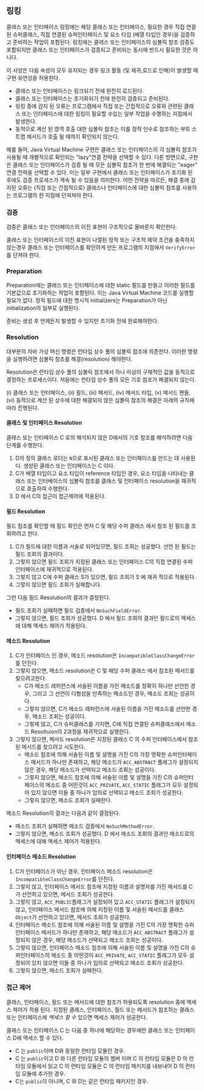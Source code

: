 ## 링킹

클래스 또는 인터페이스 링킹에는 해당 클래스 또는 인터페이스, 필요한 경우 직접 연결된 슈퍼클래스, 직접 연결된 슈퍼인터페이스 및 요소 타입 (배열 타입인 경우)을 검증하고 준비하는 작업이 포함된다. 링킹에는 클래스 또는 인터페이스의 심볼릭 참조 검증도 포함되지만 클래스 또는 인터페이스가 검증되고 준비되는 동시에 반드시 필요한 것은 아니다.

이 사양은 다음 속성이 모두 유지되는 경우 링크 활동 (및 재귀,로드로 인해)이 발생할 때 구현 유연성을 허용한다.

- 클래스 또는 인터페이스는 링크되기 전에 완전히 로드된다.
- 클래스 또는 인터페이스는 초기화되기 전에 완전히 검증되고 준비된다.
- 링킹 중에 감지 된 오류는 프로그램에서 직접 또는 간접적으로 오류와 관련된 클래스 또는 인터페이스에 대한 링킹이 필요할 수있는 일부 작업을 수행하는 지점에서 발생한다.
- 동적으로 계산 된 영역 호출 대한 심볼릭 참조는 이를 정적 인수로 참조하는 부트 스트랩 메서드가 호출 될 때까지 확인되지 않는다.

예를 들어, Java Virtual Machine 구현은 클래스 또는 인터페이스의 각 심볼릭 참조가 사용될 때 개별적으로 확인되는 "lazy"연결 전략을 선택할 수 있다. 다른 방면으로, 구현은 클래스 또는 인터페이스가 검증 될 때 모든 심볼릭 참조가 한 번에 해결되는 "eager" 연결 전략을 선택할 수 있다. 이는 일부 구현에서 클래스 또는 인터페이스가 초기화 된 후에도 검증 프로세스가 계속 될 수 있음을 의미한다. 어떤 전략을 따르든, 해결 중에 감지된 오류는 (직접 또는 간접적으로) 클래스나 인터페이스에 대한 심볼릭 참조를 사용하는 프로그램의 한 지점에 던져져야 한다.

### 검증

검증은 클래스 또는 인터페이스의 이진 표현이 구조적으로 올바른지 확인한다.

클래스 또는 인터페이스의 이진 표현이 나열된 정적 또는 구조적 제약 조건을 충족하지 않는경우 클래스 또는 인터페이스를 확인하게 만든 프로그램의 지점에서  `VerifyError`를 던져야 한다.

### Preparation

Preparation에는 클래스 또는 인터페이스에 대한 static 필드를 만들고 이러한 필드를 기본값으로 초기화하는 작업이 포함된다. 이는 Java Virtual Machine 코드를 실행할 필요가 없다. 정적 필드에 대한 명시적 initializers는  Preparation가 아닌 initialization의 일부로 실행된다.

준비는 생성 후 언제든지 발생할 수 있지만 초기화 전에 완료해야한다.

### Resolution

대부분의 자바 가상 머신 명령은 런타임 상수 풀의 심볼릭 참조에 의존한다. 이러한 명령을 실행하려면 심볼릭 참조를 해결(resolution) 해야한다.

Resolution은 런타임 상수 풀의 심볼릭 참조에서 하나 이상의 구체적인 값을 동적으로 결정하는 프로세스이다. 처음에는 런타임 상수 풀의 모든 기호 참조가 해결되지 않는다.

(i) 클래스 또는 인터페이스, (ii) 필드, (iii) 메서드, (iv) 메서드 타입, (v) 메서드 핸들, (vi) 동적으로 계산 된 상수에 대한 해결되지 않은 심볼릭 참조의 해결은 아래의 규칙에 따라 진행된다.

####  클래스 및 인터페이스 Resolution

클래스 또는 인터페이스 C 로의 해석되지 않은 D에서의 기호 참조를 해석하려면 다음 단계를 수행한다.

1. D의 정의 클래스 로더는 `N`으로 표시된 클래스 또는 인터페이스를 만드는 데 사용된다. 생성된 클래스 또는 인터페이스는 C 이다. 
2. C가 배열 타입이고 요소 타입이 reference 타입인 경우, 요소 타입을 나타내는 클래스 또는 인터베이스의 심볼릭 참조를 클래스 및 인터페이스 resolution을 재귀적으로 호출하여 수행한다.
3. D 에서 C의 접근이 접근제어에 적용된다.

#### 필드 Resolution

필드 참조를 확인할 때 필드 확인은 먼저 C 및 해당 수퍼 클래스 에서 참조 된 필드를 조회하려고 한다.

1. C가 필드에 대한 이름과 서술로 되어있므면, 필드 조회는 성공했다. 선언 된 필드는 필드 조회의 결과이다.
2. 그렇지 않으면 필드 조회가 지정된 클래스 또는 인터페이스 C의 직접 연결된 수퍼 인터페이스에 재귀적으로 적용된다.
3. 그렇지 않고 C에 수퍼 클래스 S가 있으면, 필드 조회가 S 에 재귀 적으로 적용된다.
4. 그렇지 않으면 필드 조회가 실패합니다.

그런 다음 필드 Resolution의 결과가 결정된다.

- 필드 조회가 실패하면 필드 검증에서 `NoSuchFieldError`.
- 그렇지 않으면, 필드 조회가 성공했다. D 에서 필드 조회의 결과인 필드로의 액세스에 대해 액세스 제어가 적용된다. 

####  메소드 Resolution

1. C가 인터페이스 인 경우, 메소드 resolution은 `IncompatibleClassChangeError`를 던진다.
2. 그렇지 않으면, 메소드 resolution은 C 및 해당 수퍼 클래스 에서 참조된 메서드를 찾으려고한다.
   - C가 메소드 레퍼런스에 서술된 이름을 가진 메소드를 정확히 하나만 선언한 경우, 그리고 그 선언이 다형성을 만족하는 메소드인 경우, 메소드 조회는 성공이다.
   - 그렇지 않으면, C가 메소드 레퍼런스에 서술된 이름을 가진 메소드를 선언한 경우, 메소드 조회는 성공이다.
   - 그렇제 않고, C가 슈퍼클래스를 가지면, C에 직접 연결된 슈퍼클래스에서 메소드 Resoltuion의 2과정을 재귀적으로 실행한다.
3. 그렇지 않으면, 메서드 resolution은 지정된 클래스 C 의 수퍼 인터페이스에서 참조 된 메서드를 찾으려고 시도한다.
   - 메소드 참조에 의해 서술된 이름 및 설명을 가진 C의 가장 명확한 슈퍼인터페이스 메서드가 하나만 존재하고, 해당 메소드가 `ACC_ABSTRACT` 플래그가 설정되지 않은 경우, 해당 메소드가 선택되고 메소드 조회는 성공이다.
   - 그렇지 않으면, 메소드 참조에 의해 서술된 이름 및 설명을 가진 C의 슈퍼인터페이스의 메소드 중 어떤것이 `ACC_PRIVATE`, `ACC_STATIC` 플래그가 모두 설정되어 있지 않으면 이들 중 하나가 임의로 선택되고 메소드 조회가 성공한다.
   - 그렇지 않으면, 메소드 조회가 실패한다.

메소드 Resolution의 결과는 다음과 같이 결정된다.

- 메소드 조회가 실패하면 메소드 검증에서 `NoSuchMethodError`.
- 그렇지 않으면, 메소드 조회가 성공했다. D 에서 메소드 조회의 결과인 메소드로의 액세스에 대해 액세스 제어가 적용된다. 

#### 인터페이스 메소드 Resolution

1. C가 인터페이스가 아닌 경우, 인터페이스 메소드 resolution은 `IncompatibleClassChangeError`를 던진다.
2. 그렇지 않고, 인터페이스 메서드 참조에 지정된 이름과 설명자를 가진 메서드를  C 가 선언하고 있으면, 메서드 조회가 성공한다.
3. 그렇지 않고,  `ACC_PUBLIC`플래그가 설정되어 있고 `ACC_STATIC` 플래그가 설정되지 않고, 인터페이스 메서드 참조에 의해 지정된 이름 및 서술된 메서드를 클래스 `Object`가 선언하고 있으면, 메서드 조회가 성공한다.
4. 인터페이스 메소드 참조에 의해 서술된 이름 및 설명을 가진 C의 가장 명확한 슈퍼인터페이스 메서드가 하나만 존재하고, 해당 메소드가 `ACC_ABSTRACT` 플래그가 설정되지 않은 경우, 해당 메소드가 선택되고 메소드 조회는 성공이다.
5. 그렇지 않으면, 인터페이스 메소드 참조에 의해 서술된 이름 및 설명을 가진 C의 슈퍼인터페이스의 메소드 중 어떤것이 `ACC_PRIVATE`, `ACC_STATIC` 플래그가 모두 설정되어 있지 않으면 이들 중 하나가 임의로 선택되고 메소드 조회가 성공한다.
6. 그렇지 않으면, 메소드 조회가 실패한다.

### 접근 제어

클래스, 인터페이스, 필드 또는 메서드에 대한 참조가 허용되도록 resolution 중에 액세스 제어가 적용 된다. 지정된 클래스, 인터페이스, 필드 또는 메서드가 참조하는 클래스 또는 인터페이스에 *액세스 할 수* 있으면 액세스 제어가 성공한다.

클래스 또는 인터페이스 C 는 다음 중 하나에 해당하는 경우에만 클래스 또는 인터페이스 D에 액세스 할 수 있다.

- C 는 `public`이며 D와 동일한 런타임 모듈인 경우.
- C 는 `public`이고 D 와 다른 런타임 모듈의 멤버 이며 C 의 런타임 모듈은 D 의 런타임 모듈에서 읽고 C 의 런타임 모듈은 C 의 런타임 패키지를 내보내어 D 의 런타임 모듈에 추가한 경우.
- C는  `public`이 아니며, C 와 D는 같은 런타임 패키지인 경우.